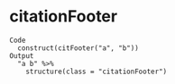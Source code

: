 # citationFooter

    Code
      construct(citFooter("a", "b"))
    Output
      "a b" %>%
        structure(class = "citationFooter")

